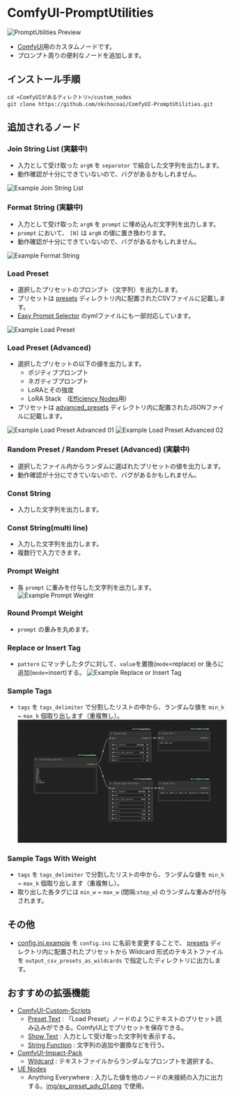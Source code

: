 # ComfyUI-PromptUtilities
![PromptUtilities Preview](preview.png "PromptUtilities Preview")  
- [ComfyUI](https://github.com/comfyanonymous/ComfyUI)用のカスタムノードです。
- プロンプト周りの便利なノードを追加します。

## インストール手順
```
cd <ComfyUIがあるディレクトリ>/custom_nodes
git clone https://github.com/nkchocoai/ComfyUI-PromptUtilities.git
```

## 追加されるノード
### Join String List (実験中)
- 入力として受け取った `argN` を `separator` で結合した文字列を出力します。
- 動作確認が十分にできていないので、バグがあるかもしれません。

![Example Join String List](img/ex_join.png "Example Join String List")  

### Format String (実験中)
- 入力として受け取った `argN` を `prompt` に埋め込んだ文字列を出力します。
- `prompt` において、 `[N]` は `argN` の値に置き換わります。
- 動作確認が十分にできていないので、バグがあるかもしれません。

![Example Format String](img/ex_format.png "Example Format String")  

### Load Preset
- 選択したプリセットのプロンプト（文字列）を出力します。
- プリセットは [presets](presets) ディレクトリ内に配置されたCSVファイルに記載します。
- [Easy Prompt Selector](https://github.com/blue-pen5805/sdweb-easy-prompt-selector?tab=readme-ov-file#customization) のymlファイルにも一部対応しています。

![Example Load Preset](img/ex_preset.png "Example Load Preset")

### Load Preset (Advanced)
- 選択したプリセットの以下の値を出力します。
  - ポジティブプロンプト
  - ネガティブプロンプト
  - LoRAとその強度
  - LoRA Stack　([Efficiency Nodes](https://github.com/jags111/efficiency-nodes-comfyui)用)
- プリセットは [advanced_presets](advanced_presets) ディレクトリ内に配置されたJSONファイルに記載します。

![Example Load Preset Advanced 01](img/ex_preset_adv_01.png "Example Load Preset Advanced 01")
![Example Load Preset Advanced 02](img/ex_preset_adv_02.png "Example Load Preset Advanced 02")

### Random Preset / Random Preset (Advanced) (実験中)
- 選択したファイル内からランダムに選ばれたプリセットの値を出力します。
- 動作確認が十分にできていないので、バグがあるかもしれません。

### Const String
- 入力した文字列を出力します。

### Const String(multi line)
- 入力した文字列を出力します。
- 複数行で入力できます。

### Prompt Weight
- 各 `prompt` に重みを付与した文字列を出力します。
![Example Prompt Weight](img/ex_prompt_weight.png "Example Prompt Weight")

### Round Prompt Weight
- `prompt` の重みを丸めます。

### Replace or Insert Tag
- `pattern` にマッチしたタグに対して、`value`を置換(`mode`=replace) or 後ろに追加(`mode`=insert)する。
![Example Replace or Insert Tag](img/ex_replace_or_insert_tag.png "Example Replace or Insert Tag")

### Sample Tags
- `tags` を `tags_delimiter` で分割したリストの中から、ランダムな値を `min_k` ~ `max_k` 個取り出します（重複無し）。
![Example Sample Tags](img/ex_sample_tags.png "Example Sample Tags")

### Sample Tags With Weight
- `tags` を `tags_delimiter` で分割したリストの中から、ランダムな値を `min_k` ~ `max_k` 個取り出します（重複無し）。
- 取り出した各タグには `min_w` ~ `max_w` (間隔:`step_w`) のランダムな重みが付与されます。

## その他
- [config.ini.example](config.ini.example) を `config.ini` に名前を変更することで、 [presets](presets) ディレクトリ内に配置されたプリセットから Wildcard 形式のテキストファイルを `output_csv_presets_as_wildcards` で指定したディレクトリに出力します。

## おすすめの拡張機能
- [ComfyUI-Custom-Scripts](https://github.com/pythongosssss/ComfyUI-Custom-Scripts)
  - [Preset Text](https://github.com/pythongosssss/ComfyUI-Custom-Scripts?tab=readme-ov-file#preset-text) : 「Load Preset」ノードのようにテキストのプリセット読み込みができる。ComfyUI上でプリセットを保存できる。
  - [Show Text](https://github.com/pythongosssss/ComfyUI-Custom-Scripts?tab=readme-ov-file#show-text) : 入力として受け取った文字列を表示する。
  - [String Function](https://github.com/pythongosssss/ComfyUI-Custom-Scripts?tab=readme-ov-file#string-function) : 文字列の追加や置換などを行う。
- [ComfyUI-Impact-Pack](https://github.com/ltdrdata/ComfyUI-Impact-Pack)
  - [Wildcard](https://github.com/ltdrdata/ComfyUI-extension-tutorials/blob/Main/ComfyUI-Impact-Pack/tutorial/ImpactWildcard.md) : テキストファイルからランダムなプロンプトを選択する。
- [UE Nodes](https://github.com/chrisgoringe/cg-use-everywhere)
  - Anything Everywhere : 入力した値を他のノードの未接続の入力に出力する。[img/ex_preset_adv_01.png](img/ex_preset_adv_01.png) で使用。
